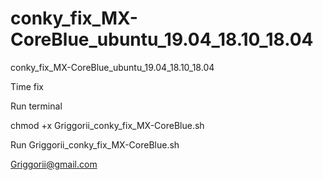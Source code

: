 # conky_fix_MX-CoreBlue_ubuntu_19.04_18.10_18.04
conky_fix_MX-CoreBlue_ubuntu_19.04_18.10_18.04

Time fix

Run terminal

chmod +x Griggorii_conky_fix_MX-CoreBlue.sh

Run Griggorii_conky_fix_MX-CoreBlue.sh

Griggorii@gmail.com

